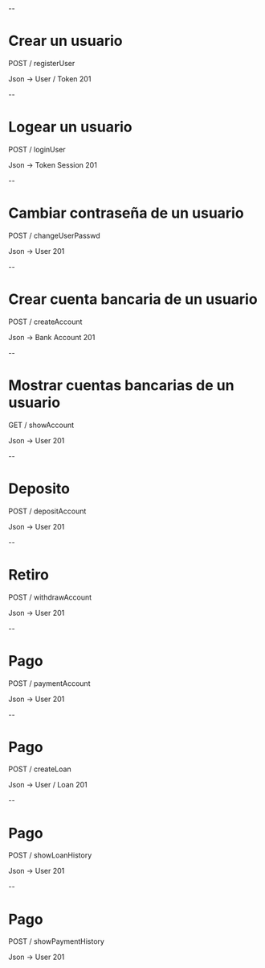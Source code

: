 --
# Crear un usuario 

 POST / registerUser

  Json ->  User / Token 201

--
# Logear un usuario 

 POST / loginUser

  Json ->  Token Session 201

--
# Cambiar contraseña de un usuario 

 POST / changeUserPasswd

  Json ->  User 201

--
# Crear cuenta bancaria de un usuario

 POST / createAccount

  Json ->  Bank Account 201

--
# Mostrar cuentas bancarias de un usuario

 GET / showAccount

  Json ->  User 201

--
# Deposito

 POST / depositAccount

  Json ->  User 201

--
# Retiro

 POST / withdrawAccount

  Json ->  User 201

--
# Pago

 POST / paymentAccount

  Json ->  User 201

--
# Pago

 POST / createLoan

  Json ->  User / Loan 201

--
# Pago

 POST / showLoanHistory

  Json ->  User 201

--
# Pago

 POST / showPaymentHistory

  Json ->  User 201
